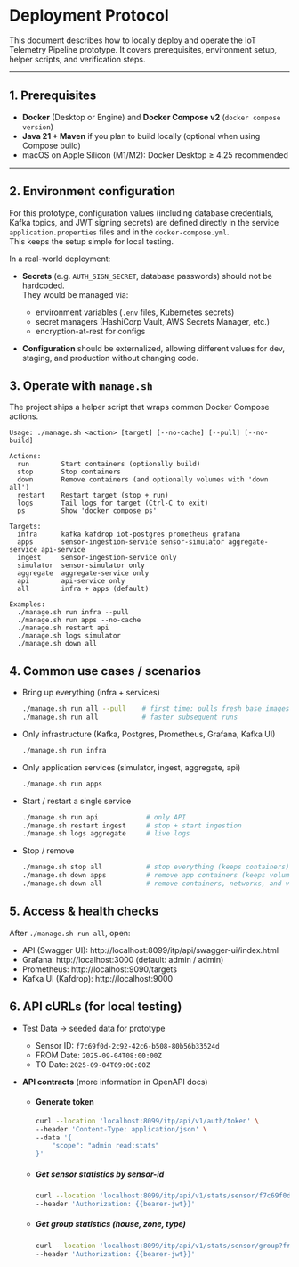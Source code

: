 # Deployment Protocol

This document describes how to locally deploy and operate the IoT Telemetry Pipeline prototype. It covers prerequisites, environment setup, helper scripts, and verification steps.

---

## 1. Prerequisites

- **Docker** (Desktop or Engine) and **Docker Compose v2** (`docker compose version`)
- **Java 21 + Maven** if you plan to build locally (optional when using Compose build)
- macOS on Apple Silicon (M1/M2): Docker Desktop ≥ 4.25 recommended

---

## 2. Environment configuration

For this prototype, configuration values (including database credentials, Kafka topics, and JWT signing secrets) are defined directly in the service `application.properties` files and in the `docker-compose.yml`.  
This keeps the setup simple for local testing.

In a real-world deployment:

- **Secrets** (e.g. `AUTH_SIGN_SECRET`, database passwords) should not be hardcoded.  
  They would be managed via:
    - environment variables (`.env` files, Kubernetes secrets)
    - secret managers (HashiCorp Vault, AWS Secrets Manager, etc.)
    - encryption-at-rest for configs

- **Configuration** should be externalized, allowing different values for dev, staging, and production without changing code.

## 3. Operate with `manage.sh`

The project ships a helper script that wraps common Docker Compose actions.

```
Usage: ./manage.sh <action> [target] [--no-cache] [--pull] [--no-build]

Actions:
  run        Start containers (optionally build)
  stop       Stop containers
  down       Remove containers (and optionally volumes with 'down all')
  restart    Restart target (stop + run)
  logs       Tail logs for target (Ctrl-C to exit)
  ps         Show 'docker compose ps'

Targets:
  infra      kafka kafdrop iot-postgres prometheus grafana
  apps       sensor-ingestion-service sensor-simulator aggregate-service api-service
  ingest     sensor-ingestion-service only
  simulator  sensor-simulator only
  aggregate  aggregate-service only
  api        api-service only
  all        infra + apps (default)

Examples:
  ./manage.sh run infra --pull
  ./manage.sh run apps --no-cache
  ./manage.sh restart api
  ./manage.sh logs simulator
  ./manage.sh down all
```

## 4. Common use cases / scenarios

* Bring up everything (infra + services)
    ```bash
    ./manage.sh run all --pull    # first time: pulls fresh base images
    ./manage.sh run all           # faster subsequent runs
    ```
  
* Only infrastructure (Kafka, Postgres, Prometheus, Grafana, Kafka UI)
    ```bash
    ./manage.sh run infra
    ```
  
* Only application services (simulator, ingest, aggregate, api)
    ```bash
    ./manage.sh run apps
    ```
  
* Start / restart a single service
    ```bash
    ./manage.sh run api            # only API
    ./manage.sh restart ingest     # stop + start ingestion
    ./manage.sh logs aggregate     # live logs
    ```
  
* Stop / remove
    ```bash
    ./manage.sh stop all           # stop everything (keeps containers)
    ./manage.sh down apps          # remove app containers (keeps volumes)
    ./manage.sh down all           # remove containers, networks, and volumes
    ```

## 5. Access & health checks

After `./manage.sh run all`, open:

* API (Swagger UI): http://localhost:8099/itp/api/swagger-ui/index.html
* Grafana: http://localhost:3000 (default: admin / admin)
* Prometheus: http://localhost:9090/targets
* Kafka UI (Kafdrop): http://localhost:9000

## 6. API cURLs (for local testing)

* Test Data → seeded data for prototype
  * Sensor ID: `f7c69f0d-2c92-42c6-b508-80b56b33524d`
  * FROM Date: `2025-09-04T08:00:00Z`
  * TO Date: `2025-09-04T09:00:00Z`


* **API contracts** (more information in OpenAPI docs)

  * #### Generate token
    ```bash
    curl --location 'localhost:8099/itp/api/v1/auth/token' \
    --header 'Content-Type: application/json' \
    --data '{
        "scope": "admin read:stats"
    }'
    ```
    
  * ##### Get sensor statistics by sensor-id
    ```bash
    curl --location 'localhost:8099/itp/api/v1/stats/sensor/f7c69f0d-2c92-42c6-b508-80b56b33524d?from=2025-09-04T08%3A00%3A00Z&to=2025-09-04T09%3A00%3A00Z' \
    --header 'Authorization: {{bearer-jwt}}'
    ```

  * ##### Get group statistics (house, zone, type)
    ```bash
    curl --location 'localhost:8099/itp/api/v1/stats/sensor/group?from=2025-09-04T08%3A00%3A00Z&to=2025-09-04T09%3A00%3A00Z&houseId=houseId-30&zone=ZoneB&type=HEART_RATE' \
    --header 'Authorization: {{bearer-jwt}}'
    ```
